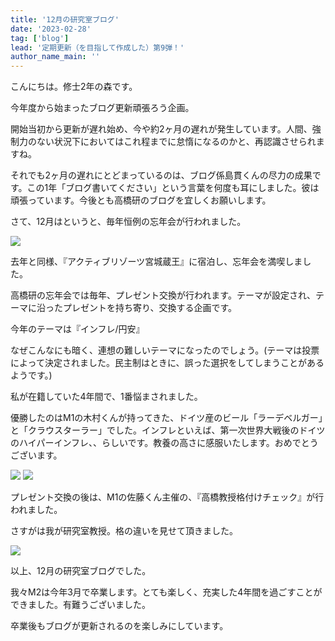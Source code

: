 ```yaml
---
title: '12月の研究室ブログ'
date: '2023-02-28'
tag: ['blog']
lead: '定期更新（を目指して作成した）第9弾！'
author_name_main: ''
---
```


こんにちは。修士2年の森です。

今年度から始まったブログ更新頑張ろう企画。

開始当初から更新が遅れ始め、今や約2ヶ月の遅れが発生しています。人間、強制力のない状況下においてはこれ程までに怠惰になるのかと、再認識させられますね。

それでも2ヶ月の遅れにとどまっているのは、ブログ係島貫くんの尽力の成果です。この1年「ブログ書いてください」という言葉を何度も耳にしました。彼は頑張っています。今後とも高橋研のブログを宜しくお願いします。

さて、12月はというと、毎年恒例の忘年会が行われました。

![](/blog/monthly-202212/image-1.JPG)

去年と同様、『アクティブリゾーツ宮城蔵王』に宿泊し、忘年会を満喫しました。

高橋研の忘年会では毎年、プレゼント交換が行われます。テーマが設定され、テーマに沿ったプレゼントを持ち寄り、交換する企画です。

今年のテーマは『インフレ/円安』

なぜこんなにも暗く、連想の難しいテーマになったのでしょう。(テーマは投票によって決定されました。民主制はときに、誤った選択をしてしまうことがあるようです。)

私が在籍していた4年間で、1番悩まされました。

優勝したのはM1の木村くんが持ってきた、ドイツ産のビール「ラーデベルガー」と「クラウスターラー」でした。インフレといえば、第一次世界大戦後のドイツのハイパーインフレ、、らしいです。教養の高さに感服いたします。おめでとうございます。

![](/blog/monthly-202212/image-2.JPG)
![](/blog/monthly-202212/image-3.png)

プレゼント交換の後は、M1の佐藤くん主催の、『高橋教授格付けチェック』が行われました。

さすがは我が研究室教授。格の違いを見せて頂きました。

![](/blog/monthly-202212/image-4.jpg)

以上、12月の研究室ブログでした。

我々M2は今年3月で卒業します。とても楽しく、充実した4年間を過ごすことができました。有難うございました。

卒業後もブログが更新されるのを楽しみにしています。